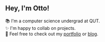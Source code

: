 ## Hey, I'm Otto!

📚 I'm a computer science undergrad at QUT. <br> ✨ I'm happy to collab on projects. <br> 📑 Feel free to check out my [portfolio](https://ottohellwig.vercel.app/) or [blog](https://ottohellwig.me/).
